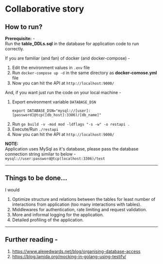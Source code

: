 # Collaborative story

## How to run?
**Prerequisite:** - <br>
Run the **table_DDLs.sql** in the database for application code to run correctly.


If you are familiar (and fan) of docker (and docker-compose) - 
1. Edit the environment values in `.env` file
2. Run `docker-compose up -d` in the same directory as **docker-comose.yml** file
3. Now you can hit the API at `http://localhost:9000/`

And, if you want just run the code on your local machine - 
1. Export environment variable `DATABASE_DSN`
    ```
    export DATABASE_DSN="mysql://[user]:[password]@tcp([db_host]:3306)/[db_name]"
    ```
2. Run `go build -v -mod mod -ldflags "-s -w" -o restapi . `
3. Execute/Run `./restapi`
4. Now you can hit the API at `http://localhost:9000/`

**NOTE:**<br>
Application uses MySql as it's database, please pass the database connection string similar to below - <br>
`mysql://user:password@tcp(localhost:3306)/test`

---
## Things to be done...
I would 
1. Optimize structure and relations between the tables for least number of interactions from application (too many interactions with tables).
2. Middlewares for authentication, rate limiting and request validation.
3. More and informal logging for the application.
4. Detailed profiling of the application.

---
## Further reading - 
1. https://www.alexedwards.net/blog/organising-database-access
2. https://blog.lamida.org/mocking-in-golang-using-testify/